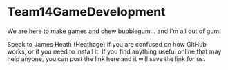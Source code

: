 # Team14GameDevelopment
We are here to make games and chew bubblegum... and I'm all out of gum.

Speak to James Heath (Heathage) if you are confused on how GitHub works, or if you need to install it. 
If you find anything useful online that may help anyone, you can post the link here and it will save the link for us. 
